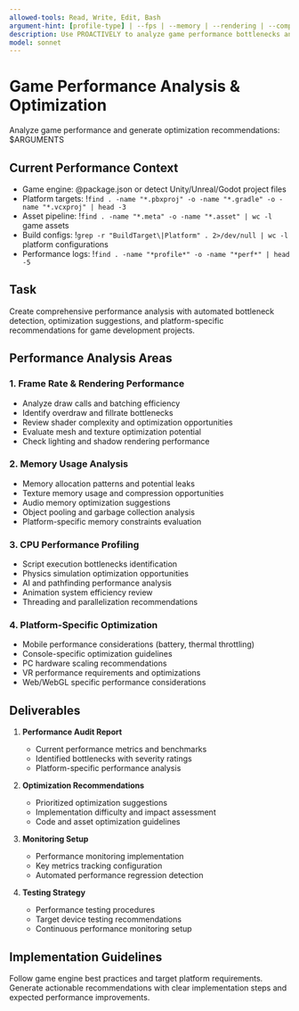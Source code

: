 ```yaml
---
allowed-tools: Read, Write, Edit, Bash
argument-hint: [profile-type] | --fps | --memory | --rendering | --comprehensive
description: Use PROACTIVELY to analyze game performance bottlenecks and generate optimization recommendations across multiple platforms
model: sonnet
---
```


# Game Performance Analysis & Optimization

Analyze game performance and generate optimization recommendations: $ARGUMENTS

## Current Performance Context

- Game engine: @package.json or detect Unity/Unreal/Godot project files
- Platform targets: !`find . -name "*.pbxproj" -o -name "*.gradle" -o -name "*.vcxproj" | head -3`
- Asset pipeline: !`find . -name "*.meta" -o -name "*.asset" | wc -l` game assets
- Build configs: !`grep -r "BuildTarget\|Platform" . 2>/dev/null | wc -l` platform configurations
- Performance logs: !`find . -name "*profile*" -o -name "*perf*" | head -5`

## Task

Create comprehensive performance analysis with automated bottleneck detection, optimization suggestions, and platform-specific recommendations for game development projects.

## Performance Analysis Areas

### 1. Frame Rate & Rendering Performance
- Analyze draw calls and batching efficiency
- Identify overdraw and fillrate bottlenecks
- Review shader complexity and optimization opportunities
- Evaluate mesh and texture optimization potential
- Check lighting and shadow rendering performance

### 2. Memory Usage Analysis
- Memory allocation patterns and potential leaks
- Texture memory usage and compression opportunities
- Audio memory optimization suggestions
- Object pooling and garbage collection analysis
- Platform-specific memory constraints evaluation

### 3. CPU Performance Profiling
- Script execution bottlenecks identification
- Physics simulation optimization opportunities
- AI and pathfinding performance analysis
- Animation system efficiency review
- Threading and parallelization recommendations

### 4. Platform-Specific Optimization
- Mobile performance considerations (battery, thermal throttling)
- Console-specific optimization guidelines
- PC hardware scaling recommendations
- VR performance requirements and optimizations
- Web/WebGL specific performance considerations

## Deliverables

1. **Performance Audit Report**
   - Current performance metrics and benchmarks
   - Identified bottlenecks with severity ratings
   - Platform-specific performance analysis

2. **Optimization Recommendations**
   - Prioritized optimization suggestions
   - Implementation difficulty and impact assessment
   - Code and asset optimization guidelines

3. **Monitoring Setup**
   - Performance monitoring implementation
   - Key metrics tracking configuration
   - Automated performance regression detection

4. **Testing Strategy**
   - Performance testing procedures
   - Target device testing recommendations
   - Continuous performance monitoring setup

## Implementation Guidelines

Follow game engine best practices and target platform requirements. Generate actionable recommendations with clear implementation steps and expected performance improvements.